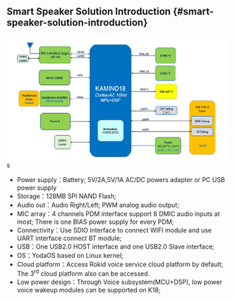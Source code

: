 ## Smart Speaker Solution Introduction {#smart-speaker-solution-introduction}
![](assets/intro.png)
s

*   Power supply：Battery; 5V/2A,5V/1A AC/DC powers adapter or PC USB power supply
*   Storage：128MB SPI NAND Flash;
*   Audio out：Audio Right/Left; PWM analog audio output;
*   MIC array：4 channels PDM interface support 8 DMIC audio inputs at most; There is one BIAS power supply for every PDM;
*   Connectivity：Use SDIO interface to connect WIFI module and use UART interface connect BT module;
*   USB：One USB2.0 HOST interface and one USB2.0 Slave interface;
*   OS：YodaOS based on Linux kernel;
*   Cloud platform：Access Rokid voice service cloud platform by default; The 3<sup>rd</sup> cloud platform also can be accessed.
*   Low power design：Through Voice subsystem(MCU+DSP), low power voice wakeup modules can be supported on K18;